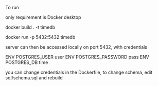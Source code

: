 To run 

only requirement is Docker desktop

docker build . -t timedb

docker run -p 5432:5432 timedb

server can then be accessed locally on port 5432, with credentials

ENV POSTGRES_USER user
ENV POSTGRES_PASSWORD pass
ENV POSTGRES_DB time

you can change credentials in the Dockerfile, to change schema, edit sql/schema.sql and rebuild
